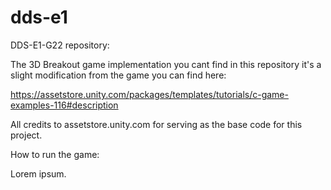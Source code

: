 # dds-e1
DDS-E1-G22 repository:

The 3D Breakout game implementation you cant find in this repository
it's a slight modification from the game you can find here:

https://assetstore.unity.com/packages/templates/tutorials/c-game-examples-116#description

All credits to assetstore.unity.com for serving as the base code for this project.

How to run the game:

Lorem ipsum.

